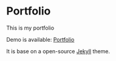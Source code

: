 # Portfolio

This is my portfolio

Demo is available: [Portfolio](http://amizony.github.io/portfolio/index.html#/)

It is base on a open-source [Jekyll](http://jekyllrb.com) theme.
